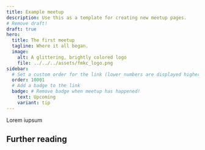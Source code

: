 ```yaml
---
title: Example meetup
description: Use this as a template for creating new meetup pages.
# Remove draft!
draft: true
hero:
  title: The first meetup
  tagline: Where it all began.
  image:
    alt: A glittering, brightly colored logo
    file: ../../../assets/fmkc_logo.png
sidebar:
  # Set a custom order for the link (lower numbers are displayed higher up, please reference to other pages and set accordingly)
  order: 10001
  # Add a badge to the link
  badge: # Remove badge when meetup has happened!
    text: Upcoming
    variant: tip
---
```


Lorem iupsum

## Further reading
